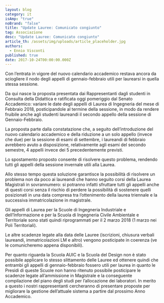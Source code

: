 ```yaml
---
layout: blog
category: it
isAmp: "true"
noBrand: "false"
title: "Update Lauree: Comunicato congiunto"
tag: Associazione
desc: "Update Lauree: Comunicato congiunto"
article_th: /assets/img/uploads/article_placeholder.jpg
authors:
  - Ennio Visconti
published: true
date: 2017-10-24T00:00:00.000Z
---
```

Con l’entrata in vigore del nuovo calendario accademico restava ancora da sciogliere il nodo degli appelli di gennaio-febbraio utili per laurearsi in quella stessa sessione.

Da qui nasce la proposta presentata dai Rappresentanti dagli studenti in Consulta della Didattica e ratificata oggi pomeriggio dal Senato Accademico: variare le date degli appelli di Laurea di Ingegneria del mese di Febbraio 2018, posticipandole al termine della sessione, in modo da rendere fruibile anche agli studenti laureandi il secondo appello della sessione di Gennaio-Febbraio.

La proposta parte dalla constatazione che, a seguito dell’introduzione del nuovo calendario accademico e della riduzione a un solo appello (invece che due) per la sessione di esami di settembre, i laureandi di febbraio avrebbero avuto a disposizione, relativamente agli esami del secondo semestre, 4 appelli invece dei 5 precedentemente previsti.

Lo spostamento proposto consente di risolvere questo problema, rendendo tutti gli appelli della sessione invernale utili alla Laurea.

Allo stesso tempo questa soluzione garantisce la possibilità di risolvere un problema non da poco ai laureandi che hanno seguito corsi della Laurea Magistrali in sovrannumero: si potranno infatti sfruttare tutti gli appelli anche di questi corsi senza il rischio di perdere la possibilità di sostenere quelli posizionati in una data compresa tra l’ottenimento della laurea triennale e la successiva immatricolazione in magistrale.

Gli appelli di Laurea per la Scuole di Ingegneria Industriale e dell’Informazione e per la Scuola di Ingegneria Civile Ambientale e Territoriale sono stati quindi riprogrammati per il 2 marzo 2018 (1 marzo nei Poli Territoriali).

Le altre scadenze legate alla data delle Lauree (iscrizioni, chiusura verbali laureandi, immatricolazioni LM e altro) vengono posticipate in coerenza (ve le comunicheremo appena disponibili).

Per quanto riguarda la Scuola AUIC e la Scuola del Design non è stato possibile applicare lo stesso slittamento delle Lauree ed ottenere quindi che entrambi gli appelli di gennaio-febbraio fossero utili per laurea in quanto le Presidi di queste Scuole non hanno ritenuto possibile posticipare le scadenze legate all’ammissione in Magistrale e la conseguente compilazione del piano degli studi per l’allocazione dei laboratori. In merito a questo i nostri rappresentanti cercheranno di presentare proposte per migliorare la gestione dell’attuale sistema a partire dal prossimo Anno Accademico.